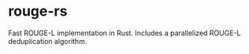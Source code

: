 # rouge-rs
Fast ROUGE-L implementation in Rust. Includes a parallelized ROUGE-L deduplication algorithm.
